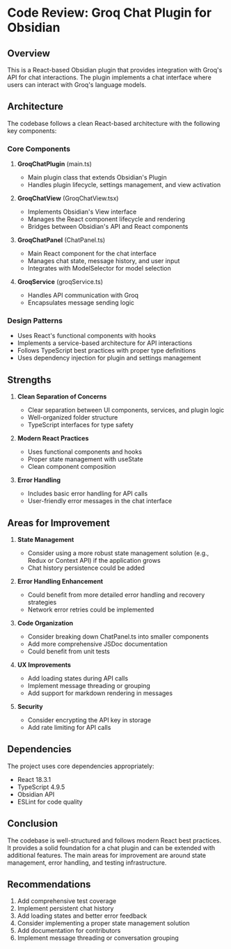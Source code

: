 # Code Review: Groq Chat Plugin for Obsidian

## Overview

This is a React-based Obsidian plugin that provides integration with Groq's API for chat interactions. The plugin implements a chat interface where users can interact with Groq's language models.

## Architecture

The codebase follows a clean React-based architecture with the following key components:

### Core Components

1. **GroqChatPlugin** (main.ts)

   - Main plugin class that extends Obsidian's Plugin
   - Handles plugin lifecycle, settings management, and view activation

2. **GroqChatView** (GroqChatView.tsx)

   - Implements Obsidian's View interface
   - Manages the React component lifecycle and rendering
   - Bridges between Obsidian's API and React components

3. **GroqChatPanel** (ChatPanel.ts)

   - Main React component for the chat interface
   - Manages chat state, message history, and user input
   - Integrates with ModelSelector for model selection

4. **GroqService** (groqService.ts)
   - Handles API communication with Groq
   - Encapsulates message sending logic

### Design Patterns

- Uses React's functional components with hooks
- Implements a service-based architecture for API interactions
- Follows TypeScript best practices with proper type definitions
- Uses dependency injection for plugin and settings management

## Strengths

1. **Clean Separation of Concerns**

   - Clear separation between UI components, services, and plugin logic
   - Well-organized folder structure
   - TypeScript interfaces for type safety

2. **Modern React Practices**

   - Uses functional components and hooks
   - Proper state management with useState
   - Clean component composition

3. **Error Handling**
   - Includes basic error handling for API calls
   - User-friendly error messages in the chat interface

## Areas for Improvement

1. **State Management**

   - Consider using a more robust state management solution (e.g., Redux or Context API) if the application grows
   - Chat history persistence could be added

2. **Error Handling Enhancement**

   - Could benefit from more detailed error handling and recovery strategies
   - Network error retries could be implemented

3. **Code Organization**

   - Consider breaking down ChatPanel.ts into smaller components
   - Add more comprehensive JSDoc documentation
   - Could benefit from unit tests

4. **UX Improvements**

   - Add loading states during API calls
   - Implement message threading or grouping
   - Add support for markdown rendering in messages

5. **Security**
   - Consider encrypting the API key in storage
   - Add rate limiting for API calls

## Dependencies

The project uses core dependencies appropriately:

- React 18.3.1
- TypeScript 4.9.5
- Obsidian API
- ESLint for code quality

## Conclusion

The codebase is well-structured and follows modern React best practices. It provides a solid foundation for a chat plugin and can be extended with additional features. The main areas for improvement are around state management, error handling, and testing infrastructure.

## Recommendations

1. Add comprehensive test coverage
2. Implement persistent chat history
3. Add loading states and better error feedback
4. Consider implementing a proper state management solution
5. Add documentation for contributors
6. Implement message threading or conversation grouping
